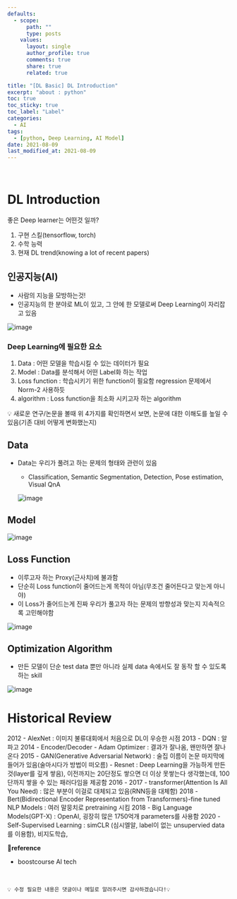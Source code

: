 ```yaml
---
defaults:
  - scope:
      path: ""
      type: posts
    values:
      layout: single
      author_profile: true
      comments: true
      share: true
      related: true

title: "[DL Basic] DL Introduction"
excerpt: "about : python"
toc: true
toc_sticky: true
toc_label: "Label"
categories:
  - AI
tags:
  - [python, Deep Learning, AI Model]
date: 2021-08-09
last_modified_at: 2021-08-09
---
```


<br>

# DL Introduction

좋은 Deep learner는 어떤것 일까?

1. 구현 스킬(tensorflow, torch)
2. 수학 능력
3. 현재 DL trend(knowing a lot of recent papers)

## 인공지능(AI)

- 사람의 지능을 모방하는것!
- 인공지능의 한 분야로 ML이 있고, 그 안에 한 모델로써 Deep Learning이 자리잡고 있음

![image](https://user-images.githubusercontent.com/77658029/128651883-e08d6147-2f47-44c6-96d5-2382fb6b261d.png)

### Deep Learning에 필요한 요소

1. Data : 어떤 모델을 학습시킬 수 있는 데이터가 필요
2. Model : Data를 분석해서 어떤 Label화 하는 작업
3. Loss function : 학습시키기 위한 function이 필요함 regression 문제에서 Norm-2 사용하듯
4. algorithm : Loss function을 최소화 시키고자 하는 algorithm

💡 새로운 연구/논문을 볼때 위 4가지를 확인하면서 보면, 논문에 대한 이해도를 높일 수 있음(기존 대비 어떻게 변화했는지)


## Data 

- Data는 우리가 풀려고 하는 문제의 형태와 관련이 있음
    + Classification, Semantic Segmentation, Detection, Pose estimation, Visual QnA
    
    ![image](https://user-images.githubusercontent.com/77658029/128652207-0d2e6787-1f43-4018-98d6-7cea4c4b20fe.png)
    
## Model

![image](https://user-images.githubusercontent.com/77658029/128652228-ab56dd04-04e6-4671-b649-36e07f6c1bfa.png)

## Loss Function 

- 이루고자 하는 Proxy(근사치)에 불과함
- 단순히 Loss function이 줄어드는게 목적이 아님(무조건 줄어든다고 맞는게 아니야)
- 이 Loss가 줄어드는게 진짜 우리가 풀고자 하는 문제의 방향성과 맞는지 지속적으록 고민해야함

![image](https://user-images.githubusercontent.com/77658029/128652276-2f06923a-146e-4842-8e71-6b573b7940e8.png)

## Optimization Algorithm 

- 만든 모델이 단순 test data 뿐만 아니라 실제 data 속에서도 잘 동작 할 수 있도록 하는 skill

![image](https://user-images.githubusercontent.com/77658029/128652470-940b3445-3a39-455d-80b2-f55126553e48.png)


# Historical Review


2012 - AlexNet : 이미지 불류대회에서 처음으로 DL이 우승한 시점
2013 - DQN : 알파고
2014 - Encoder/Decoder
     - Adam Optimizer : 결과가 잘나옴, 왠만하면 잘나온다
2015 - GAN(Generative Adversarial Network) : 술집 이름이 논문 마지막에 들어가 있음(술마시다가 방법이 떠오름)
     - Resnet : Deep Learning을 가능하게 만든것(layer를 깊게 쌓음), 이전까지는 20단정도 쌓으면 더 이상 못쌓는다 생각했는데, 100단까지 쌓을 수 있는 패러다임을 제공함
2016 - 
2017 - transformer(Attention Is All You Need) : 많은 부분이 이걸로 대체되고 있음(RNN등을 대체함)
2018 - Bert(Bidirectional Encoder Representation from Transformers)-fine tuned NLP Models : 여러 말뭉치로 pretraining 시킴
2018 - Big Language Models(GPT-X) : OpenAI, 굉장히 많은 1750억개 parameters를 사용함
2020 - Self-Supervised Learning : simCLR (심시엘알, label이 없는 unsupervied data를 이용함), 비지도학습,


**📌reference**
- boostcourse AI tech


<br>

```
💡 수정 필요한 내용은 댓글이나 메일로 알려주시면 감사하겠습니다!💡 
```
